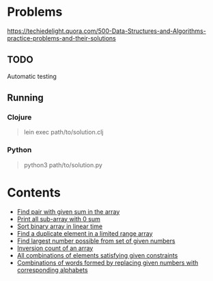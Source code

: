 # Problems

https://techiedelight.quora.com/500-Data-Structures-and-Algorithms-practice-problems-and-their-solutions

## TODO

Automatic testing

## Running

### Clojure

> lein exec path/to/solution.clj

### Python

> python3 path/to/solution.py

# Contents

* [Find pair with given sum in the array](find-pair)
* [Print all sub-array with 0 sum](zero-subarray)
* [Sort binary array in linear time](sort-array)
* [Find a duplicate element in a limited range array](find-duplicate)
* [Find largest number possible from set of given numbers](largest-number)
* [Inversion count of an array](inversion-count)
* [All combinations of elements satisfying given constraints](tricky-combinations)
* [Combinations of words formed by replacing given numbers with corresponding alphabets](words-combinations)